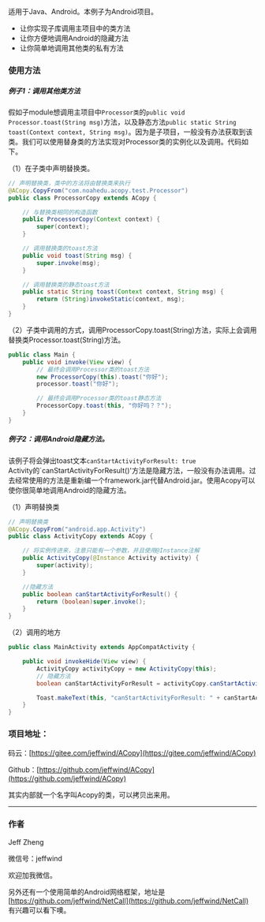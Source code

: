 
适用于Java、Android。本例子为Android项目。

 * 让你实现子库调用主项目中的类方法
 * 让你方便地调用Android的隐藏方法
 * 让你简单地调用其他类的私有方法

### 使用方法
##### **例子1：调用其他类方法**

假如子module想调用主项目中```Processor类```的```public void Processor.toast(String msg)```方法，以及静态方法```public static String toast(Context context, String msg)```。因为是子项目，一般没有办法获取到该类。我们可以使用替身类的方法实现对Processor类的实例化以及调用。代码如下。

（1）在子类中声明替换类。
```java
// 声明替换类，类中的方法将由替换类来执行
@ACopy.CopyFrom("com.noahedu.acopy.test.Processor")
public class ProcessorCopy extends ACopy {

    // 与替换类相同的构造函数
    public ProcessorCopy(Context context) {
        super(context);
    }

    // 调用替换类的toast方法
    public void toast(String msg) {
        super.invoke(msg);
    }

    // 调用替换类的静态toast方法
    public static String toast(Context context, String msg) {
        return (String)invokeStatic(context, msg);
    }
}
```
（2）子类中调用的方式，调用ProcessorCopy.toast(String)方法，实际上会调用替换类Processor.toast(String)方法。
```java
public class Main {
    public void invoke(View view) {
        // 最终会调用Processor类的toast方法
        new ProcessorCopy(this).toast("你好");
        processor.toast("你好");

        // 最终会调用Processor类的toast静态方法
        ProcessorCopy.toast(this, "你好吗？？");
    }
}
```
   
##### **例子2：调用Android隐藏方法。**
该例子将会弹出toast文本`canStartActivityForResult: true`   
Activity的`canStartActivityForResult()'方法是隐藏方法，一般没有办法调用。过去经常使用的方法是重新编一个framework.jar代替Android.jar。使用Acopy可以使你很简单地调用Android的隐藏方法。

（1）声明替换类
```java
// 声明替换类
@ACopy.CopyFrom("android.app.Activity")
public class ActivityCopy extends ACopy {

    // 将实例传进来，注意只能有一个参数，并且使用@Instance注解
    public ActivityCopy(@Instance Activity activity) {
        super(activity);
    }

    //隐藏方法
    public boolean canStartActivityForResult() {
        return (boolean)super.invoke();
    }
}
```
（2）调用的地方
```java
public class MainActivity extends AppCompatActivity {

    public void invokeHide(View view) {
        ActivityCopy activityCopy = new ActivityCopy(this);
        // 隐藏方法
        boolean canStartActivityForResult = activityCopy.canStartActivityForResult();

        Toast.makeText(this, "canStartActivityForResult: " + canStartActivityForResult, Toast.LENGTH_SHORT).show();
    }
}
```

### 项目地址：

码云：[https://gitee.com/jeffwind/ACopy](https://gitee.com/jeffwind/ACopy)

Github：[https://github.com/jeffwind/ACopy](https://github.com/jeffwind/ACopy)

其实内部就一个名字叫Acopy的类，可以拷贝出来用。


----
### 作者

Jeff Zheng  

微信号：jeffwind  

欢迎加我微信。

另外还有一个使用简单的Android网络框架，地址是   
[https://github.com/jeffwind/NetCall](https://github.com/jeffwind/NetCall)  
有兴趣可以看下噢。
  
  
  
  
  
  
